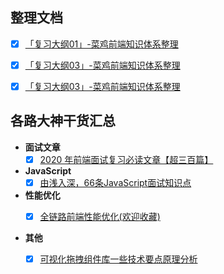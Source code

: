 ## 整理文档
* [x] [「复习大纲01」-菜鸡前端知识体系整理](https://juejin.cn/post/6850418109367451661)
* [x] [「复习大纲03」-菜鸡前端知识体系整理](https://juejin.cn/post/6916345577505013768)
* [x] [「复习大纲03」-菜鸡前端知识体系整理](https://juejin.cn/post/6906029886977081357)



## 各路大神干货汇总

* **面试文章**
  * [x] [2020 年前端面试复习必读文章【超三百篇】](https://mp.weixin.qq.com/s/PXxcGHwcfc5iXdp43vTZKA)

* **JavaScript**
  * [x] [由浅入深，66条JavaScript面试知识点](https://juejin.cn/post/6844904200917221389#heading-0)
  
* **性能优化**
  * [x] [全链路前端性能优化(欢迎收藏)](https://juejin.cn/post/6911512163249029134)


* **其他**
   * [x] [可视化拖拽组件库一些技术要点原理分析](https://juejin.cn/post/6908502083075325959#heading-31)







